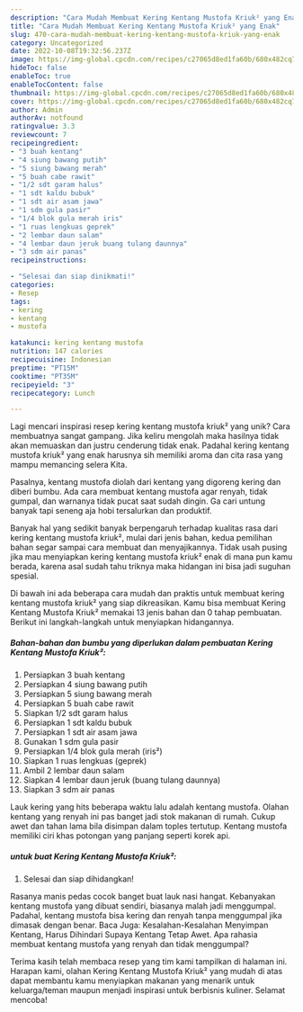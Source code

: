 ```yaml
---
description: "Cara Mudah Membuat Kering Kentang Mustofa Kriuk² yang Enak"
title: "Cara Mudah Membuat Kering Kentang Mustofa Kriuk² yang Enak"
slug: 470-cara-mudah-membuat-kering-kentang-mustofa-kriuk-yang-enak
category: Uncategorized
date: 2022-10-08T19:32:56.237Z
image: https://img-global.cpcdn.com/recipes/c27065d8ed1fa60b/680x482cq70/kering-kentang-mustofa-kriuk-foto-resep-utama.jpg
hideToc: false
enableToc: true
enableTocContent: false
thumbnail: https://img-global.cpcdn.com/recipes/c27065d8ed1fa60b/680x482cq70/kering-kentang-mustofa-kriuk-foto-resep-utama.jpg
cover: https://img-global.cpcdn.com/recipes/c27065d8ed1fa60b/680x482cq70/kering-kentang-mustofa-kriuk-foto-resep-utama.jpg
author: Admin
authorAv: notfound
ratingvalue: 3.3
reviewcount: 7
recipeingredient:
- "3 buah kentang"
- "4 siung bawang putih"
- "5 siung bawang merah"
- "5 buah cabe rawit"
- "1/2 sdt garam halus"
- "1 sdt kaldu bubuk"
- "1 sdt air asam jawa"
- "1 sdm gula pasir"
- "1/4 blok gula merah iris"
- "1 ruas lengkuas geprek"
- "2 lembar daun salam"
- "4 lembar daun jeruk buang tulang daunnya"
- "3 sdm air panas"
recipeinstructions:

- "Selesai dan siap dinikmati!"
categories:
- Resep
tags:
- kering
- kentang
- mustofa

katakunci: kering kentang mustofa 
nutrition: 147 calories
recipecuisine: Indonesian
preptime: "PT15M"
cooktime: "PT35M"
recipeyield: "3"
recipecategory: Lunch

---
```





Lagi mencari inspirasi resep kering kentang mustofa kriuk² yang unik? Cara membuatnya sangat gampang. Jika keliru mengolah maka hasilnya tidak akan memuaskan dan justru cenderung tidak enak. Padahal kering kentang mustofa kriuk² yang enak harusnya sih memiliki aroma dan cita rasa yang mampu memancing selera Kita.





Pasalnya, kentang mustofa diolah dari kentang yang digoreng kering dan diberi bumbu. Ada cara membuat kentang mustofa agar renyah, tidak gumpal, dan warnanya tidak pucat saat sudah dingin. Ga cari untung banyak tapi seneng aja hobi tersalurkan dan produktif.

Banyak hal yang sedikit banyak berpengaruh terhadap kualitas rasa dari kering kentang mustofa kriuk², mulai dari jenis bahan, kedua pemilihan bahan segar sampai cara membuat dan menyajikannya. Tidak usah pusing jika mau menyiapkan kering kentang mustofa kriuk² enak di mana pun kamu berada, karena asal sudah tahu triknya maka hidangan ini bisa jadi suguhan spesial.






Di bawah ini ada beberapa cara mudah dan praktis untuk membuat kering kentang mustofa kriuk² yang siap dikreasikan. Kamu bisa membuat Kering Kentang Mustofa Kriuk² memakai 13 jenis bahan dan 0 tahap pembuatan. Berikut ini langkah-langkah untuk menyiapkan hidangannya.

<!--inarticleads1-->

##### Bahan-bahan dan bumbu yang diperlukan dalam pembuatan Kering Kentang Mustofa Kriuk²:

1. Persiapkan 3 buah kentang
1. Persiapkan 4 siung bawang putih
1. Persiapkan 5 siung bawang merah
1. Persiapkan 5 buah cabe rawit
1. Siapkan 1/2 sdt garam halus
1. Persiapkan 1 sdt kaldu bubuk
1. Persiapkan 1 sdt air asam jawa
1. Gunakan 1 sdm gula pasir
1. Persiapkan 1/4 blok gula merah (iris²)
1. Siapkan 1 ruas lengkuas (geprek)
1. Ambil 2 lembar daun salam
1. Siapkan 4 lembar daun jeruk (buang tulang daunnya)
1. Siapkan 3 sdm air panas


Lauk kering yang hits beberapa waktu lalu adalah kentang mustofa. Olahan kentang yang renyah ini pas banget jadi stok makanan di rumah. Cukup awet dan tahan lama bila disimpan dalam toples tertutup. Kentang mustofa memiliki ciri khas potongan yang panjang seperti korek api. 

<!--inarticleads2-->

#####  untuk buat Kering Kentang Mustofa Kriuk²:


1. Selesai dan siap dihidangkan!

Rasanya manis pedas cocok banget buat lauk nasi hangat. Kebanyakan kentang mustofa yang dibuat sendiri, biasanya malah jadi menggumpal. Padahal, kentang mustofa bisa kering dan renyah tanpa menggumpal jika dimasak dengan benar. Baca Juga: Kesalahan-Kesalahan Menyimpan Kentang, Harus Dihindari Supaya Kentang Tetap Awet. Apa rahasia membuat kentang mustofa yang renyah dan tidak menggumpal? 

Terima kasih telah membaca resep yang tim kami tampilkan di halaman ini. Harapan kami, olahan Kering Kentang Mustofa Kriuk² yang mudah di atas dapat membantu kamu menyiapkan makanan yang menarik untuk keluarga/teman maupun menjadi inspirasi untuk berbisnis kuliner. Selamat mencoba!
